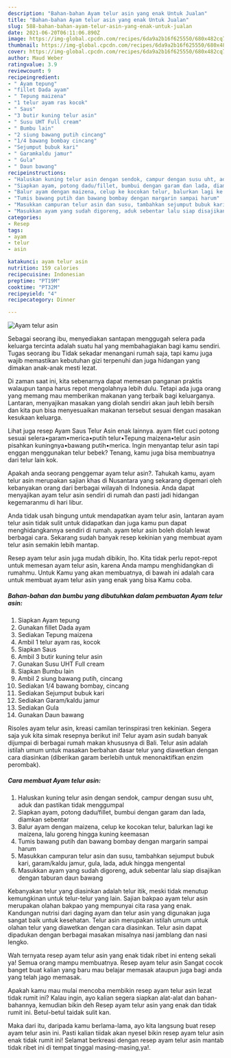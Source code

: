 ```yaml
---
description: "Bahan-bahan Ayam telur asin yang enak Untuk Jualan"
title: "Bahan-bahan Ayam telur asin yang enak Untuk Jualan"
slug: 588-bahan-bahan-ayam-telur-asin-yang-enak-untuk-jualan
date: 2021-06-20T06:11:06.890Z
image: https://img-global.cpcdn.com/recipes/6da9a2b16f625550/680x482cq70/ayam-telur-asin-foto-resep-utama.jpg
thumbnail: https://img-global.cpcdn.com/recipes/6da9a2b16f625550/680x482cq70/ayam-telur-asin-foto-resep-utama.jpg
cover: https://img-global.cpcdn.com/recipes/6da9a2b16f625550/680x482cq70/ayam-telur-asin-foto-resep-utama.jpg
author: Maud Weber
ratingvalue: 3.9
reviewcount: 9
recipeingredient:
- " Ayam tepung"
- "fillet Dada ayam"
- " Tepung maizena"
- "1 telur ayam ras kocok"
- " Saus"
- "3 butir kuning telur asin"
- " Susu UHT Full cream"
- " Bumbu lain"
- "2 siung bawang putih cincang"
- "1/4 bawang bombay cincang"
- "Sejumput bubuk kari"
- " Garamkaldu jamur"
- " Gula"
- " Daun bawang"
recipeinstructions:
- "Haluskan kuning telur asin dengan sendok, campur dengan susu uht, aduk dan pastikan tidak menggumpal"
- "Siapkan ayam, potong dadu/fillet, bumbui dengan garam dan lada, diamkan sebentar"
- "Balur ayam dengan maizena, celup ke kocokan telur, balurkan lagi ke maizena, lalu goreng hingga kuning keemasan"
- "Tumis bawang putih dan bawang bombay dengan margarin sampai harum"
- "Masukkan campuran telur asin dan susu, tambahkan sejumput bubuk kari, garam/kaldu jamur, gula, lada, aduk hingga mengental"
- "Masukkan ayam yang sudah digoreng, aduk sebentar lalu siap disajikan dengan taburan daun bawang"
categories:
- Resep
tags:
- ayam
- telur
- asin

katakunci: ayam telur asin 
nutrition: 159 calories
recipecuisine: Indonesian
preptime: "PT19M"
cooktime: "PT32M"
recipeyield: "4"
recipecategory: Dinner

---
```



![Ayam telur asin](https://img-global.cpcdn.com/recipes/6da9a2b16f625550/680x482cq70/ayam-telur-asin-foto-resep-utama.jpg)

Sebagai seorang ibu, menyediakan santapan menggugah selera pada keluarga tercinta adalah suatu hal yang membahagiakan bagi kamu sendiri. Tugas seorang ibu Tidak sekadar menangani rumah saja, tapi kamu juga wajib memastikan kebutuhan gizi terpenuhi dan juga hidangan yang dimakan anak-anak mesti lezat.

Di zaman  saat ini, kita sebenarnya dapat memesan panganan praktis walaupun tanpa harus repot mengolahnya lebih dulu. Tetapi ada juga orang yang memang mau memberikan makanan yang terbaik bagi keluarganya. Lantaran, menyajikan masakan yang diolah sendiri akan jauh lebih bersih dan kita pun bisa menyesuaikan makanan tersebut sesuai dengan masakan kesukaan keluarga. 

Lihat juga resep Ayam Saus Telur Asin enak lainnya. ayam filet cuci potong sesuai selera•garam•merica•putih telur•Tepung maizena•telur asin pisahkan kuningnya•bawang putih•merica. Ingin menyantap telur asin tapi enggan menggunakan telur bebek? Tenang, kamu juga bisa membuatnya dari telur lain kok.

Apakah anda seorang penggemar ayam telur asin?. Tahukah kamu, ayam telur asin merupakan sajian khas di Nusantara yang sekarang digemari oleh kebanyakan orang dari berbagai wilayah di Indonesia. Anda dapat menyajikan ayam telur asin sendiri di rumah dan pasti jadi hidangan kegemaranmu di hari libur.

Anda tidak usah bingung untuk mendapatkan ayam telur asin, lantaran ayam telur asin tidak sulit untuk didapatkan dan juga kamu pun dapat menghidangkannya sendiri di rumah. ayam telur asin boleh diolah lewat berbagai cara. Sekarang sudah banyak resep kekinian yang membuat ayam telur asin semakin lebih mantap.

Resep ayam telur asin juga mudah dibikin, lho. Kita tidak perlu repot-repot untuk memesan ayam telur asin, karena Anda mampu menghidangkan di rumahmu. Untuk Kamu yang akan membuatnya, di bawah ini adalah cara untuk membuat ayam telur asin yang enak yang bisa Kamu coba.

<!--inarticleads1-->

##### Bahan-bahan dan bumbu yang dibutuhkan dalam pembuatan Ayam telur asin:

1. Siapkan  Ayam tepung
1. Gunakan fillet Dada ayam
1. Sediakan  Tepung maizena
1. Ambil 1 telur ayam ras, kocok
1. Siapkan  Saus
1. Ambil 3 butir kuning telur asin
1. Gunakan  Susu UHT Full cream
1. Siapkan  Bumbu lain
1. Ambil 2 siung bawang putih, cincang
1. Sediakan 1/4 bawang bombay, cincang
1. Sediakan Sejumput bubuk kari
1. Sediakan  Garam/kaldu jamur
1. Sediakan  Gula
1. Gunakan  Daun bawang


Risoles ayam telur asin, kreasi camilan terinspirasi tren kekinian. Segera saja yuk kita simak resepnya berikut ini! Telur ayam asin sudah banyak dijumpai di berbagai rumah makan khususnya di Bali. Telur asin adalah istilah umum untuk masakan berbahan dasar telur yang diawetkan dengan cara diasinkan (diberikan garam berlebih untuk menonaktifkan enzim perombak). 

<!--inarticleads2-->

##### Cara membuat Ayam telur asin:

1. Haluskan kuning telur asin dengan sendok, campur dengan susu uht, aduk dan pastikan tidak menggumpal
1. Siapkan ayam, potong dadu/fillet, bumbui dengan garam dan lada, diamkan sebentar
1. Balur ayam dengan maizena, celup ke kocokan telur, balurkan lagi ke maizena, lalu goreng hingga kuning keemasan
1. Tumis bawang putih dan bawang bombay dengan margarin sampai harum
1. Masukkan campuran telur asin dan susu, tambahkan sejumput bubuk kari, garam/kaldu jamur, gula, lada, aduk hingga mengental
1. Masukkan ayam yang sudah digoreng, aduk sebentar lalu siap disajikan dengan taburan daun bawang


Kebanyakan telur yang diasinkan adalah telur itik, meski tidak menutup kemungkinan untuk telur-telur yang lain. Sajian bakpao ayam telur asin merupakan olahan bakpao yang mempunyai cita rasa yang enak. Kandungan nutrisi dari daging ayam dan telur asin yang digunakan juga sangat baik untuk kesehatan. Telur asin merupakan istilah umum untuk olahan telur yang diawetkan dengan cara diasinkan. Telur asin dapat dipadukan dengan berbagai masakan misalnya nasi jamblang dan nasi lengko. 

Wah ternyata resep ayam telur asin yang enak tidak ribet ini enteng sekali ya! Semua orang mampu membuatnya. Resep ayam telur asin Sangat cocok banget buat kalian yang baru mau belajar memasak ataupun juga bagi anda yang telah jago memasak.

Apakah kamu mau mulai mencoba membikin resep ayam telur asin lezat tidak rumit ini? Kalau ingin, ayo kalian segera siapkan alat-alat dan bahan-bahannya, kemudian bikin deh Resep ayam telur asin yang enak dan tidak rumit ini. Betul-betul taidak sulit kan. 

Maka dari itu, daripada kamu berlama-lama, ayo kita langsung buat resep ayam telur asin ini. Pasti kalian tiidak akan nyesel bikin resep ayam telur asin enak tidak rumit ini! Selamat berkreasi dengan resep ayam telur asin mantab tidak ribet ini di tempat tinggal masing-masing,ya!.

